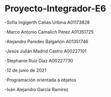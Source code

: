 # Proyecto-Integrador-E6
-Sofia Ingigerth Cañas Urbina A01173828

-Marco Antonio Camalich Pérez A01351725

-Alejandro Paredes Balgañón A01351746

-Jesús Julián Madrid Castro A00227101

-Stephanie Ruiz Díaz A00227730

-12 de junio de 2021

-Programación orientada a objetos

-Iván Alejandro García Ramírez
